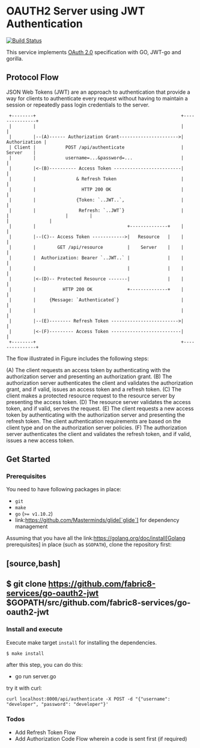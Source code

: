 # OAUTH2 Server using JWT Authentication

[![Build Status](https://travis-ci.org/hemanik/go-oauth2-jwt.svg?branch=master)](https://travis-ci.org/hemanik/go-oauth2-jwt)


This service implements [OAuth 2.0](https://tools.ietf.org/html/rfc6749#section-4.1) specification with GO, JWT-go and gorilla.

## Protocol Flow

JSON Web Tokens (JWT) are an approach to authentication that provide a way for clients to authenticate every request without having to maintain a session or repeatedly pass login credentials to the server.

``` text
 +--------+                                                      +---------------+
 |        |                                                      |               |
 |        |--(A)------ Authorization Grant---------------------->| Authorization |
 | Client |           POST /api/authenticate                     |     Server    |
 |        |           username=...&password=...                  |               | 
 |        |<-(B)---------- Access Token -------------------------|               |
 |        |               & Refresh Token                        |               |
 |        |                 HTTP 200 OK                          |               |         
 |        |               {Token: `..JWT..`,                     |               |
 |        |                Refresh: `..JWT`}                     |               |                     |        |                                                      |               |          
 |        |                                  +--------------+    |               |
 |        |--(C)-- Access Token ------------>|   Resource   |    |               |
 |        |        GET /api/resource         |    Server    |    |               |
 |        |  Authorization: Bearer `..JWT..` |              |    |               |          
 |        |                                  |              |    |               |
 |        |<-(D)-- Protected Resource -------|              |    |               |
 |        |          HTTP 200 OK             +--------------+    |               |
 |        |     {Message: `Authenticated`}                       |               |
 |        |                                                      |               |     
 |        |--(E)-------- Refresh Token ------------------------->|               |
 |        |<-(F)--------- Access Token --------------------------|               | 
 +--------+                                                      +---------------+
```

The flow illustrated in Figure includes the following steps:

  (A)  The client requests an access token by authenticating with the authorization server and presenting an authorization grant.
  (B)  The authorization server authenticates the client and validates the authorization grant, and if valid, issues an access token and a refresh token.
  (C)  The client makes a protected resource request to the resource server by presenting the access token.
  (D)  The resource server validates the access token, and if valid, serves the request.
  (E)  The client requests a new access token by authenticating with  the authorization server and presenting the refresh token.  The client authentication requirements are based on the client type and on the authorization server policies.
  (F)  The authorization server authenticates the client and validates the refresh token, and if valid, issues a new access token.

## Get Started

### Prerequisites

You need to have following packages in place:

* `git`
* `make`
* `go` (`>= v1.10.2`)
* link:https://github.com/Masterminds/glide[`glide`] for dependency management

Assuming that you have all the link:https://golang.org/doc/install[Golang prerequisites] in place (such as `$GOPATH`), clone the repository first:

[source,bash]
----
$ git clone https://github.com/fabric8-services/go-oauth2-jwt $GOPATH/src/github.com/fabric8-services/go-oauth2-jwt
----

### Install and execute

Execute make target `install` for installing the dependencies.
  ```language:shell
  $ make install
  ```

after this step, you can do this:
- go run server.go

try it with curl:

```language:shell
curl localhost:8000/api/authenticate -X POST -d "{"username": "developer", "password": "developer"}'
```

### Todos
- Add Refresh Token Flow
- Add Authorization Code Flow wherein a code is sent first (if required)
